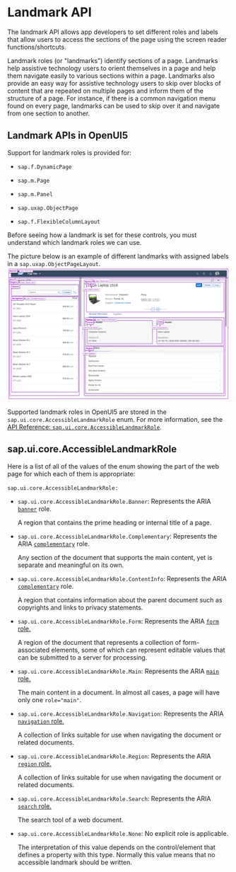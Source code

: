 <!-- loiofd7f9d41ca9c46d891c45f1dcc0682bf -->

# Landmark API

The landmark API allows app developers to set different roles and labels that allow users to access the sections of the page using the screen reader functions/shortcuts.

Landmark roles \(or "landmarks"\) identify sections of a page. Landmarks help assistive technology users to orient themselves in a page and help them navigate easily to various sections within a page. Landmarks also provide an easy way for assistive technology users to skip over blocks of content that are repeated on multiple pages and inform them of the structure of a page. For instance, if there is a common navigation menu found on every page, landmarks can be used to skip over it and navigate from one section to another.



<a name="loiofd7f9d41ca9c46d891c45f1dcc0682bf__section_vft_ghf_fqb"/>

## Landmark APIs in OpenUI5

Support for landmark roles is provided for:

-   `sap.f.DynamicPage`

-   `sap.m.Page`
-   `sap.m.Panel`
-   `sap.uxap.ObjectPage`
-   `sap.f.FlexibleColumnLayout`

Before seeing how a landmark is set for these controls, you must understand which landmark roles we can use.

The picture below is an example of different landmarks with assigned labels in a `sap.uxap.ObjectPageLayout`. ![](images/Landmark_Info_Image_77cb16f.png)

Supported landmark roles in OpenUI5 are stored in the `sap.ui.core.AccessibleLandmarkRole` enum. For more information, see the [API Reference: `sap.ui.core.AccessibleLandmarkRole`](https://ui5.sap.com/#/api/sap.ui.core.AccessibleLandmarkRole). 



<a name="loiofd7f9d41ca9c46d891c45f1dcc0682bf__section_jx5_b5b_jqb"/>

## sap.ui.core.AccessibleLandmarkRole

Here is a list of all of the values of the enum showing the part of the web page for which each of them is appropriate:

`sap.ui.core.AccessibleLandmarkRole:`

-   `sap.ui.core.AccessibleLandmarkRole.Banner`: Represents the ARIA [`banner`](https://www.w3.org/TR/wai-aria/#banner) role.

    A region that contains the prime heading or internal title of a page.

-   `sap.ui.core.AccessibleLandmarkRole.Complementary`: Represents the ARIA [`complementary`](https://www.w3.org/TR/wai-aria/#complementary) role.

    Any section of the document that supports the main content, yet is separate and meaningful on its own.

-   `sap.ui.core.AccessibleLandmarkRole.ContentInfo`: Represents the ARIA [`complementary`](https://www.w3.org/TR/wai-aria/#complementary) role.

    A region that contains information about the parent document such as copyrights and links to privacy statements.

-   `sap.ui.core.AccessibleLandmarkRole.Form`: Represents the ARIA [`form` role.](https://www.w3.org/TR/wai-aria/#form)

    A region of the document that represents a collection of form-associated elements, some of which can represent editable values that can be submitted to a server for processing.

-   `sap.ui.core.AccessibleLandmarkRole.Main`: Represents the ARIA [`main` role.](https://www.w3.org/TR/wai-aria/#main)

    The main content in a document. In almost all cases, a page will have only one `role="main"`.

-   `sap.ui.core.AccessibleLandmarkRole.Navigation`: Represents the ARIA [`navigation` role.](https://www.w3.org/TR/wai-aria/#navigation)

    A collection of links suitable for use when navigating the document or related documents.

-   `sap.ui.core.AccessibleLandmarkRole.Region`: Represents the ARIA [`region` role.](https://www.w3.org/TR/wai-aria/#region)

    A collection of links suitable for use when navigating the document or related documents.

-   `sap.ui.core.AccessibleLandmarkRole.Search`: Represents the ARIA [`search` role.](https://www.w3.org/TR/wai-aria/#search)

    The search tool of a web document.

-   `sap.ui.core.AccessibleLandmarkRole.None`: No explicit role is applicable.

    The interpretation of this value depends on the control/element that defines a property with this type. Normally this value means that no accessible landmark should be written.


